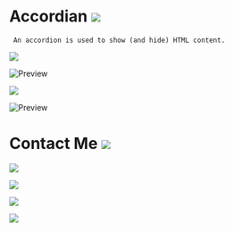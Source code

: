# Accordian ![](https://img.shields.io/badge/Accordian-JS-green)

``` An accordion is used to show (and hide) HTML content.```

![](https://img.shields.io/badge/Preview-1-JS)

![Preview](./Image/accordian.png)

![](https://img.shields.io/badge/Preview-2-JS)

![Preview](./Image/accordian-2.PNG)


# Contact Me ![](https://img.shields.io/badge/Feel%20free-to%20connect-blue)

[![](https://img.shields.io/badge/Instagram-Follow-blue)](https://www.instagram.com/abhishekaslk/)

[![](https://img.shields.io/badge/Twitter-Follow-yellowgreen)](https://twitter.com/AbhishekASLK)

[![](https://img.shields.io/badge/GitHub-Follow-lightgrey)](https://github.com/AbhishekASLK)

[![](https://img.shields.io/badge/Linkedin-Follow-blue)](https://www.linkedin.com/in/abhishekaslk/)

